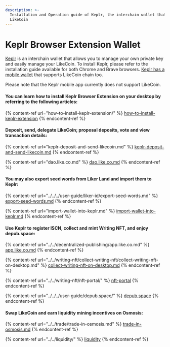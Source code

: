 ```yaml
---
description: >-
  Installation and Operation guide of Keplr, the interchain wallet that supports
  LikeCoin
---
```


# Keplr Browser Extension Wallet

[Keplr](https://www.keplr.app/) is an interchain wallet that allows you to manage your own private key and easily manage your LikeCoin. To install Keplr, please refer to the installation guide available for both Chrome and Brave browsers. [Keplr has a mobile wallet](../keplr-mobile/) that supports LikeCoin chain too.

Please note that the Keplr mobile app currently does not support LikeCoin.

#### **You can learn how to install Keplr Browser Extension on your desktop by referring to the following articles:**

{% content-ref url="how-to-install-keplr-extension/" %}
[how-to-install-keplr-extension](how-to-install-keplr-extension/)
{% endcontent-ref %}

#### Deposit, send, delegate LikeCoin; proposal deposits, vote and view transaction details:

{% content-ref url="keplr-deposit-and-send-likecoin.md" %}
[keplr-deposit-and-send-likecoin.md](keplr-deposit-and-send-likecoin.md)
{% endcontent-ref %}

{% content-ref url="dao.like.co.md" %}
[dao.like.co.md](dao.like.co.md)
{% endcontent-ref %}

#### You may also export seed words from Liker Land and import them to Keplr:

{% content-ref url="../../../user-guide/liker-id/export-seed-words.md" %}
[export-seed-words.md](../../../user-guide/liker-id/export-seed-words.md)
{% endcontent-ref %}

{% content-ref url="import-wallet-into-keplr.md" %}
[import-wallet-into-keplr.md](import-wallet-into-keplr.md)
{% endcontent-ref %}

#### Use Keplr to register ISCN, collect and mint Writing NFT, and enjoy depub.space:

{% content-ref url="../../decentralized-publishing/app.like.co.md" %}
[app.like.co.md](../../decentralized-publishing/app.like.co.md)
{% endcontent-ref %}

{% content-ref url="../../writing-nft/collect-writing-nft/collect-writing-nft-on-desktop.md" %}
[collect-writing-nft-on-desktop.md](../../writing-nft/collect-writing-nft/collect-writing-nft-on-desktop.md)
{% endcontent-ref %}

{% content-ref url="../../writing-nft/nft-portal/" %}
[nft-portal](../../writing-nft/nft-portal/)
{% endcontent-ref %}

{% content-ref url="../../../user-guide/depub.space/" %}
[depub.space](../../../user-guide/depub.space/)
{% endcontent-ref %}

#### Swap LikeCoin and earn liquidity mining incentives on Osmosis:

{% content-ref url="../../trade/trade-in-osmosis.md" %}
[trade-in-osmosis.md](../../trade/trade-in-osmosis.md)
{% endcontent-ref %}

{% content-ref url="../../liquidity/" %}
[liquidity](../../liquidity/)
{% endcontent-ref %}
